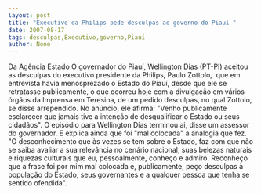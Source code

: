 ```yaml
---
layout: post
title: "Executivo da Philips pede desculpas ao governo do Piauí "
date: 2007-08-17
tags: desculpas,Executivo,governo,Piauí
author: None
---
```

Da Ag&ecirc;ncia Estado
O governador do Piau&iacute;, Wellington Dias (PT-PI) aceitou as desculpas do executivo presidente da Philips, Paulo Zottolo,&nbsp; que em entrevista havia menosprezado o Estado do Piau&iacute;, desde que ele se retratasse publicamente, o que ocorreu hoje com a divulga&ccedil;&atilde;o em v&aacute;rios &oacute;rg&atilde;os da Imprensa em Teresina, de um pedido desculpas, no qual Zottolo, se disse arrependido.
No an&uacute;ncio, ele afirma: &quot;Venho publicamente esclarecer que jamais tive a inten&ccedil;&atilde;o de desqualificar o Estado ou seus cidad&atilde;os&quot;. O epis&oacute;dio para Wellington Dias terminou ai, disse um assessor do governador. E explica ainda que foi &quot;mal colocada&quot; a analogia que fez. &quot;O desconhecimento que &agrave;s vezes se tem sobre o Estado, faz com que n&atilde;o se saiba avaliar a sua relev&acirc;ncia no cen&aacute;rio nacional, suas belezas naturais e riquezas culturais que eu, pessoalmente, conhe&ccedil;o e admiro. Reconhe&ccedil;o que a frase foi por mim mal colocada e, publicamente, pe&ccedil;o desculpas &agrave; popula&ccedil;&atilde;o do Estado, seus governantes e a qualquer pessoa que tenha se sentido ofendida&quot;. 